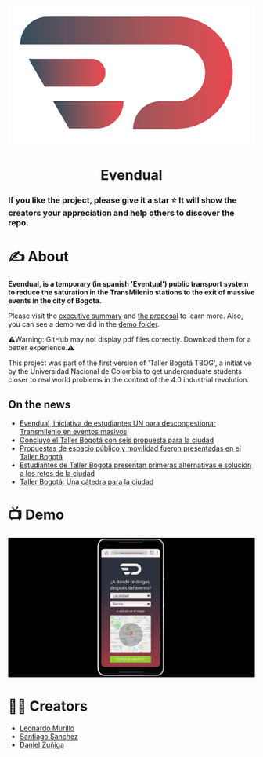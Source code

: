 <p align="center">
<img src="readme-resources/Logo.png" alt="Evendual logo">
</p>

<h1 align="center">Evendual</h1>

### If you like the project, please give it a star ⭐ It will show the creators your appreciation and help others to discover the repo.

# ✍️ About 

**Evendual, is a temporary (in spanish 'Eventual') public transport system to reduce the saturation in the TransMilenio stations to the exit of massive events in the city of Bogota.**

Please visit the [executive summary](https://github.com/dfzunigah/Evendual/blob/master/Executive%20summary%20%5BES%5D.pdf) and [the proposal](https://github.com/dfzunigah/Evendual/blob/master/EVENDUAL.pdf) to learn more. Also, you can see a demo we did in the [demo folder](https://github.com/dfzunigah/Evendual/tree/master/demo).

⚠️Warning: GitHub may not display pdf files correctly. Download them for a better experience.⚠️

This project was part of the first version of 'Taller Bogotá TBOG', a initiative by the Universidad Nacional de Colombia to get undergraduate students closer to real world problems in the context of the 4.0 industrial revolution.

## On the news

- [Evendual, iniciativa de estudiantes UN para descongestionar Transmilenio en eventos masivos](http://ieu.unal.edu.co/noticias-del-ieu/item/evendual-iniciativa-de-estudiantes-un-para-descongestionar-transmilenio-en-eventos-masivos)
- [Concluyó el Taller Bogotá con seis propuesta para la ciudad](http://ieu.unal.edu.co/noticias-del-ieu/item/concluyo-el-taller-bogota-con-seis-propuestas-para-la-ciudad)
- [Propuestas de espacio público y movilidad fueron presentadas en el Taller Bogotá](http://ieu.unal.edu.co/noticias-del-ieu/item/propuestas-de-espacio-publico-y-movilidad-fueron-presentadas-en-el-taller-bogota)
- [Estudiantes de Taller Bogotá presentan primeras alternativas e solución a los retos de la ciudad](http://ieu.unal.edu.co/noticias-del-ieu/item/estudiantes-de-taller-bogota-presentan-primeras-alternativas-de-solucion-a-los-retos-de-la-cidudad)
- [Taller Bogotá: Una cátedra para la ciudad](https://agenciadenoticias.unal.edu.co/detalle/article/taller-bogota-una-catedra-para-la-ciudad.html)


# 📺 Demo 

![](readme-resources/video.gif)

# 👨‍💻 Creators

- [Leonardo Murillo]()
- [Santiago Sanchez](https://linkedin.com/in/andrés-santiago-sánchez-peña-269192176)
- [Daniel Zuñiga](https://linkedin.com/in/dfzunigah)
